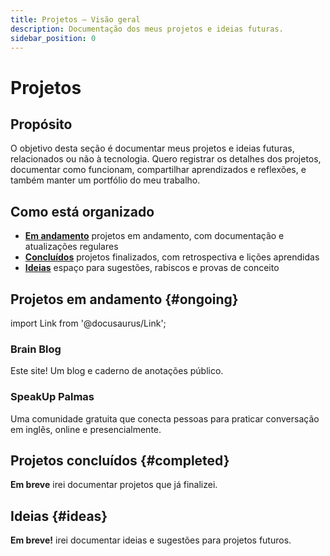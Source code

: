 ```yaml
---
title: Projetos – Visão geral
description: Documentação dos meus projetos e ideias futuras.
sidebar_position: 0
---
```


# Projetos

## Propósito

O objetivo desta seção é documentar meus projetos e ideias futuras, relacionados ou não à tecnologia. Quero registrar os detalhes dos projetos, documentar como funcionam, compartilhar aprendizados e reflexões, e também manter um portfólio do meu trabalho.

## Como está organizado

- **[Em andamento](#ongoing)** projetos em andamento, com documentação e atualizações regulares
- **[Concluídos](#completed)** projetos finalizados, com retrospectiva e lições aprendidas
- **[Ideias](#ideas)** espaço para sugestões, rabiscos e provas de conceito

## Projetos em andamento {#ongoing}

import Link from '@docusaurus/Link';

<div className="cardsGrid">
  <Link className="card" to="/blog/welcome">
    <!-- TODO: Criar documentação para o Brain Blog e atualizar todos os /blog/welcome -->
    <h3>Brain Blog</h3>
    <p>Este site! Um blog e caderno de anotações público.</p>
  </Link>
  <Link className="card" to="/notes/speakup-palmas">
    <h3>SpeakUp Palmas</h3>
    <p>Uma comunidade gratuita que conecta pessoas para praticar conversação em inglês, online e presencialmente.</p>
  </Link>
</div>

## Projetos concluídos {#completed}

<div class="alert alert--info"><strong>Em breve</strong> irei documentar projetos que já finalizei.</div>

<!-- TODO: Criar documentação para projetos concluídos -->

## Ideias {#ideas}

<div class="alert alert--info"><strong>Em breve!</strong> irei documentar ideias e sugestões para projetos futuros.</div>

<!-- TODO: Criar documentação para ideias e sugestões -->
